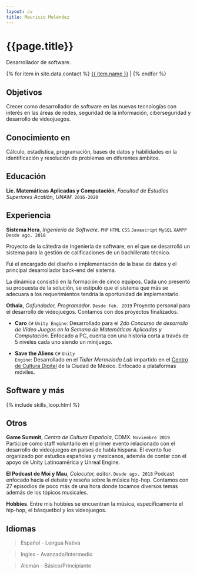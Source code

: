 ```yaml
---
layout: cv
title: Mauricio Meléndez
---
```

# {{page.title}}
Desarrollador de software.

<div id="webaddress">
{% for item in site.data.contact %}
  <a href="{{ item.link }}"><i class="{{ item.class }}"></i> {{ item.name }}</a> |
{% endfor %}
</div>

## Objetivos

Crecer como desarrollador de software en las nuevas tecnologías con interés en las áreas de redes, seguridad de la información, ciberseguridad y desarrollo de videojuegos.

## Conocimiento en

Cálculo, estadística, programación, bases de datos y habilidades en la identificación y resolución de problemas en diferentes ámbitos.

## Educación

**Lic. Matemáticas Aplicadas y Computación**, *Facultad de Estudios Superiores Acatlán, UNAM.* `2016-2020`

<!-- ## Habilidades

### Software y lenguajes de programación {#skills}
<p class="otro">{% for item in site.data.skills %}<code class="code-aparte">{{ item.name }}</code> {% endfor %}</p>

### Soft skills
Trabajo en equipo, autodidacta, confiado, entusiasta, amigable. -->


## Experiencia

**Sistema Hera**, *Ingeniería de Software*. <code class="code-aparte">PHP</code> <code class="code-aparte">HTML</code> <code class="code-aparte">CSS</code> <code class="code-aparte">Javascript</code> <code class="code-aparte">MySQL</code> <code class="code-aparte">XAMPP</code> `Desde ago. 2018`

Proyecto de la cátedra de Ingeniería de software, en el que se desarrolló un sistema para la gestión de calificaciones de un bachillerato técnico.

Fui el encargado del diseño e implementación de la base de datos y el principal desarrollador back-end del sistema.

La dinámica consistió en la formación de cinco equipos. Cada uno presentó su propuesta de la solución, se estipuló que el sistema que más se adecuara a los requerimientos tendría la oportunidad de implementarlo.



**Othala**, *Cofundador, Programador*. `Desde feb. 2019`
Proyecto personal para el desarrollo de videojuegos.
Contamos con dos proyectos finalizados.

  - **Caro** <code class="code-aparte">C#</code> <code class="code-aparte">Unity Engine</code>: Desarrollado para el *2do Concurso de desarrollo de Video Juegos en la Semana de Matemáticas Aplicadas y Computación*. Enfocado a PC, cuenta con una historia corta a través de 5 niveles cada uno siendo un minijuego.

  - **Save the Aliens** <code class="code-aparte">C#</code> <code class="code-aparte">Unity Engine</code>: Desarrollado en el *Taller Mermelada Lab* impartido en el [Centro de Cultura Digital](https://centroculturadigital.mx/) de la Ciudad de México. Enfocado a plataformas móviles.


## Software y más
<div id="skills">
{% include skills_loop.html %}
</div>

## Otros

**Game Summit**, *Centro de Cultura Española*, CDMX. `Noviembre 2019`
Participe como staff voluntario en el primer evento relacionado con el desarrollo de videojuegos en países de habla hispana. El evento fue organizado por estudios españoles y mexicanos, además de contar con el apoyo de Unity Latinoamérica y Unreal Engine.



**El Podcast de Moi y Mau**, *Colocutor, editor*. `Desde ago. 2018`
Podcast enfocado hacia el debate y reseña sobre la música hip-hop. Contamos con 27 episodios de poco más de una hora donde tocamos diversos temas además de los tópicos musicales.



**Hobbies**.
Entre mis hobbies se encuentran la música, específicamente el hip-hop, el básquetbol y los videojuegos.


## Idiomas
  > Español - Lengua Nativa

  > Ingles - Avanzado/Intermedio

  > Alemán - Básico/Principiante

<!-- ### Footer

Last updated: May 2013 -->

